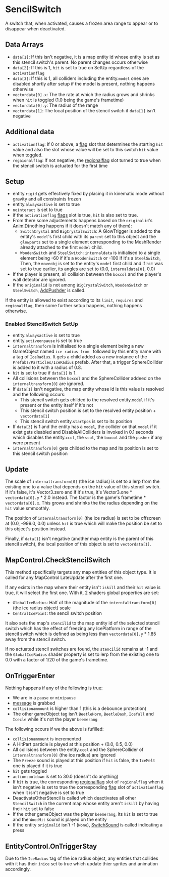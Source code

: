 # SencilSwitch
A switch that, when activated, causes a frozen area range to appear or to disappear when deactivated.

## Data Arrays
- `data[1]`: If this isn't negative, it is a map entity id whose entity is set as this stencil switch's parent. No parent changes occurs otherwise
- `data[2]`: If this is 1, `hit` is set to true on SetUp regardless of the `activationflag`
- `data[3]`: If this is 1, all colliders including the entity.`model` ones are disabled shortly after setup if the model is present, nothing happens otherwise
- `vectordata[0].x`: The the rate at which the radius grows and shrinks when `hit` is toggled (1.0 being the game's frametime)
- `vectordata[0].y`: The radius of the range
- `vectordata[1]`: The local position of the stencil switch if `data[1]` isn't negative

## Additional data
- `activationflag`: If 0 or above, a [flag](../../../Flags%20arrays/flags.md) slot that determines the starting `hit` value and also the slot whose value will be set to this switch `hit` value when toggled.
- `regaionalflag`: If not negative, the [regionalflag](../../../Flags%20arrays/Regionalflags.md) slot turned to true when the stencil switch is actuated for the first time

## Setup
- entity.`rigid` gets effectively fixed by placing it in kinematic mode without gravity and all constraints frozen 
- entity.`alwaysactive` is set to true
- `nointeract` is set to true
- if the `activationflag` [flags](../../../Flags%20arrays/flags.md) slot is true, `hit` is also set to true.
- From there some adjustements happens based on the `originalid`'s [AnimID](../../../Enums%20and%20IDs/AnimIDs.md)(nothing happens if it doesn't match any of them):
  - `SwitchCrystal` and `BigCrystalSwitch`: A GlowTrigger is added to the entity's `model`'s first child with its `parent` set to this object and the `glowparts` set to a single element corresponding to the MeshRender already attached to the first `model` child.
  - `WoodenSwitch` and `SteelSwitch`: `internaldata` is initialised to a single element being -60 if it's a `WoodenSwitch` or -100 if it's a `SteelSwitch`, Then, the `moveobj` is set to the entity's `model` first child and if `hit` was set to true earlier, its angles are set to (0.0, `internaldata[0]`, 0.0)
- If the player is present, all collision between the `boxcol` and the player's wall detector are ignored.
- If the `originalid` is not among `BigCrystalSwitch`, `WoodenSwitch` or `SteelSwitch`, [AddPushder](../Notable%20methods/AddPusher.md) is called.

If the entity is allowed to exist according to its `limit`, `requires` and `regionalflag`, then some further setup happens, nothing happens otherwise.

### Enabled StencilSwitch SetUp
- entity.`alwaysactive` is set to true
- entity.`activeonpause` is set to true
- `internaltransform` is initialised to a single element being a new GameObject named `ice radius from ` followed by this entity name with a tag of `IceRadius`. It gets a child added as a new instance of the `Prefabs/Particles/IceRadius` prefab. After that, a trigger SphereCollider is added to it with a radius of 0.8.
- `hit` is set to true if `data[1]` is 1.
- All collisions between the `boxcol` and the SphereCollider addeed on the `internaltransform[0]` are ignored.
- If `data[1]` isn't negative, the map entity whose id is this value is resolved and the following occurs:
  - This stencil switch gets childed to the resolved entity.`model` if it's present or the entity itself if it's not
  - This stencil switch position is set to the resolved entity position + `vectordata[1]`
  - This stencil switch entity.`startpos` is set to its position
- If `data[3]` is 1 and the entity has a `model`, the collider on that `model` if it exist gets disabled and DisableAllColliders is invoked in 0.1 seconds which disables the entity.`ccol`, the `scol`, the `boxcol` and the `pusher` if any were present
- `internaltransform[0]` gets childed to the map and its position is set to this stencil switch position

## Update
The scale of `internaltransform[0]` (the ice radius) is set to a lerp from the existing one to a value that depends on the `hit` value of this stencil switch. If it's false, it's Vector3.zero and if it's true, it's Vector3.one * `vectordata[0].y` * 2.0 instead. The factor is the game's frametime * `vectordata[0].x`. This grows and shrinks the the radius depending on the `hit` value smmoothly.

The position of `internaltransform[0]` (the ice radius) is set to be offscreen at (0.0, -999.0, 0.0) unless `hit` is true which will make the position be set to this object's position instead.

Finally, if `data[1]` isn't negative (another map entity is the parent of this stencil switch), the local position of this object is set to `vectordata[1]`.

## MapControl.CheckStencilSwitch
This method specifically targets any map entities of this object type. It is called for any MapControl LateUpdate after the first one.

If any exists in the map where their entity isn't `iskill` and their `hit` value is true, it will select the first one. With it, 2 shaders global properties are set:
- `GlobalIceRadius`: Half of the magnitude of the `internfaltransform[0]` (the ice radius object) scale
- `CentralIcePoint`: the sencil switch position

It also sets the map's `stencilid` to the map entity id of the selected stencil switch which has the effect of freezing any IcePlatform in range of the stencil switch which is defined as being less than `vectordata[0].y` * 1.85 away from the stencil switch.

If no actuated stencil switches are found, the `stencilid` remains at -1 and the `GlobalIceRadius` shader property is set to lerp from the existing one to 0.0 with a factor of 1/20 of the game's frametime.

## OnTriggerEnter
Nothing happens if any of the following is true:
- We are in a `pause` or `minipause`
- [message](../../../SetText/Notable%20states.md#message) is grabbed
- `collisionammount` is higher than 1 (this is a debounce protection)
- The other gameObject tag isn't `BeetleHorn`, `BeetleDash`, `Icefall` and `Icecle` while it's not the player `beemerang`

The following occurs if we the above is fufilled:
- `collisionammount` is incremented
- A HitPart particle is played at this position + (0.0, 0.5, 0.0)
- All collisions between the entity.`ccol` and the SphereCollider of `internaltransform[0]` (the ice radius) are ignored
- The `Freeze` sound is played at this position if `hit` is false, the `IceMelt` one is played if it is true
- `hit` gets toggled
- `actioncooldown` is set to 30.0 (doesn't do anything)
- If `hit` is true, the corresponding [regionalflag](../../../Flags%20arrays/Regionalflags.md) slot of `regionalflag` when it isn't negative is set to true the corresponding [flag](../../../Flags%20arrays/flags.md) slot of `activationflag` when it isn't negative is set to true
- DeactivateOtherStencil is called which deactivates all other `StencilSwitch` in the current map whose entity aren't `iskill` by having their `hit` set to false
- If the other gameObject was the player `beemerang`, its `hit` is set to true and the `WoodHit` sound is played on the entity
- If the entity `originalid` isn't -1 (`None`), [SwitchSound](../SwitchSound.md) is called indicating a press

## EntityControl.OnTriggerStay
Due to the `IceRadius` tag of the ice radius object, any entities that collides with it has their `inice` set to true which update thier sprites and animation accordingly.